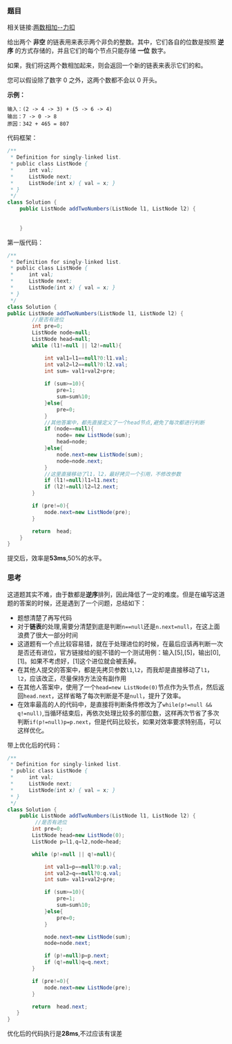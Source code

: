 ### 题目

相关链接:[两数相加--力扣](https://leetcode-cn.com/problems/add-two-numbers/submissions/)

给出两个 **非空** 的链表用来表示两个非负的整数。其中，它们各自的位数是按照 **逆序** 的方式存储的，并且它们的每个节点只能存储 **一位** 数字。

如果，我们将这两个数相加起来，则会返回一个新的链表来表示它们的和。

您可以假设除了数字 0 之外，这两个数都不会以 0 开头。

**示例：**

```
输入：(2 -> 4 -> 3) + (5 -> 6 -> 4)
输出：7 -> 0 -> 8
原因：342 + 465 = 807
```

代码框架：

```java
/**
 * Definition for singly-linked list.
 * public class ListNode {
 *     int val;
 *     ListNode next;
 *     ListNode(int x) { val = x; }
 * }
 */
class Solution {
    public ListNode addTwoNumbers(ListNode l1, ListNode l2) {
        
        
    }
```



第一版代码：

```java
/**
 * Definition for singly-linked list.
 * public class ListNode {
 *     int val;
 *     ListNode next;
 *     ListNode(int x) { val = x; }
 * }
 */
class Solution {
public ListNode addTwoNumbers(ListNode l1, ListNode l2) {
        //是否有进位
        int pre=0;
        ListNode node=null;
        ListNode head=null;
        while (l1!=null || l2!=null){

            int val1=l1==null?0:l1.val;
            int val2=l2==null?0:l2.val;
            int sum= val1+val2+pre;
            
            if (sum>=10){
                pre=1;
                sum=sum%10;
            }else{
                pre=0;
            }
            //其他答案中，都先直接定义了一个head节点,避免了每次都进行判断
            if (node==null){
                node= new ListNode(sum);
                head=node;
            }else{
                node.next=new ListNode(sum);
                node=node.next;
            }
            //这里直接移动了l1，l2，最好拷贝一个引用，不修改参数
            if (l1!=null)l1=l1.next;
            if (l2!=null)l2=l2.next;
        }

        if (pre!=0){
            node.next=new ListNode(pre);
        }

        return  head;
    }
}

```



提交后，效率是**53ms**,50%的水平。

### 思考

这道题其实不难，由于数都是**逆序**排列，因此降低了一定的难度。但是在编写这道题的答案的时候，还是遇到了一个问题，总结如下：

- 题想清楚了再写代码
- 对于**链表**的处理,需要分清楚到底是判断`n==null`还是`n.next=null`，在这上面浪费了很大一部分时间
- 这道题有一个点比较容易错，就在于处理进位的时候，在最后应该再判断一次是否还有进位，官方链接给的挺不错的一个测试用例：输入[5],[5]，输出[0],[1]。如果不考虑好，[1]这个进位就会被丢掉。
- 在其他人提交的答案中，都是先拷贝参数`l1`,`l2`，而我却是直接移动了`l1`，`l2`，应该改正，尽量保持方法没有副作用
- 在其他人答案中，使用了一个`head=new ListNode(0)`节点作为头节点，然后返回`head.next`，这样省略了每次判断是不是`null`，提升了效率。
- 在效率最高的人的代码中，是直接将判断条件修改为了`while(p!=null && q!=null)`,当循环结束后，再依次处理比较多的那位数，这样再次节省了多次判断`if(p!=null)p=p.next`，但是代码比较长，如果对效率要求特别高，可以这样优化。

带上优化后的代码：

```java
/**
 * Definition for singly-linked list.
 * public class ListNode {
 *     int val;
 *     ListNode next;
 *     ListNode(int x) { val = x; }
 * }
 */
class Solution {
    public ListNode addTwoNumbers(ListNode l1, ListNode l2) {
         //是否有进位
        int pre=0;
        ListNode head=new ListNode(0);
        ListNode p=l1,q=l2,node=head;

        while (p!=null || q!=null){

            int val1=p==null?0:p.val;
            int val2=q==null?0:q.val;
            int sum= val1+val2+pre;

            if (sum>=10){
                pre=1;
                sum=sum%10;
            }else{
                pre=0;
            }

            node.next=new ListNode(sum);
            node=node.next;

            if (p!=null)p=p.next;
            if (q!=null)q=q.next;
        }

        if (pre!=0){
            node.next=new ListNode(pre);
        }

        return  head.next;
   }
}
```

优化后的代码执行是**28ms**,不过应该有误差




















